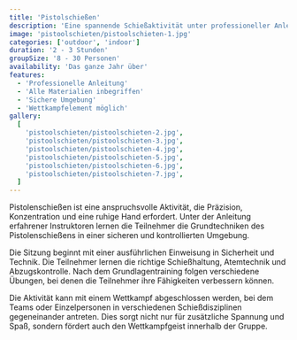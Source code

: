 ```yaml
---
title: 'Pistolschießen'
description: 'Eine spannende Schießaktivität unter professioneller Anleitung.'
image: 'pistoolschieten/pistoolschieten-1.jpg'
categories: ['outdoor', 'indoor']
duration: '2 - 3 Stunden'
groupSize: '8 - 30 Personen'
availability: 'Das ganze Jahr über'
features:
  - 'Professionelle Anleitung'
  - 'Alle Materialien inbegriffen'
  - 'Sichere Umgebung'
  - 'Wettkampfelement möglich'
gallery:
  [
    'pistoolschieten/pistoolschieten-2.jpg',
    'pistoolschieten/pistoolschieten-3.jpg',
    'pistoolschieten/pistoolschieten-4.jpg',
    'pistoolschieten/pistoolschieten-5.jpg',
    'pistoolschieten/pistoolschieten-6.jpg',
    'pistoolschieten/pistoolschieten-7.jpg',
  ]
---
```


Pistolenschießen ist eine anspruchsvolle Aktivität, die Präzision, Konzentration und eine ruhige Hand erfordert. Unter der Anleitung erfahrener Instruktoren lernen die Teilnehmer die Grundtechniken des Pistolenschießens in einer sicheren und kontrollierten Umgebung.

Die Sitzung beginnt mit einer ausführlichen Einweisung in Sicherheit und Technik. Die Teilnehmer lernen die richtige Schießhaltung, Atemtechnik und Abzugskontrolle. Nach dem Grundlagentraining folgen verschiedene Übungen, bei denen die Teilnehmer ihre Fähigkeiten verbessern können.

Die Aktivität kann mit einem Wettkampf abgeschlossen werden, bei dem Teams oder Einzelpersonen in verschiedenen Schießdisziplinen gegeneinander antreten. Dies sorgt nicht nur für zusätzliche Spannung und Spaß, sondern fördert auch den Wettkampfgeist innerhalb der Gruppe.
